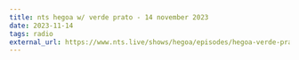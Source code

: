 ```yaml
---
title: nts hegoa w/ verde prato - 14 november 2023
date: 2023-11-14
tags: radio
external_url: https://www.nts.live/shows/hegoa/episodes/hegoa-verde-prato-14th-november-2023
---
```

